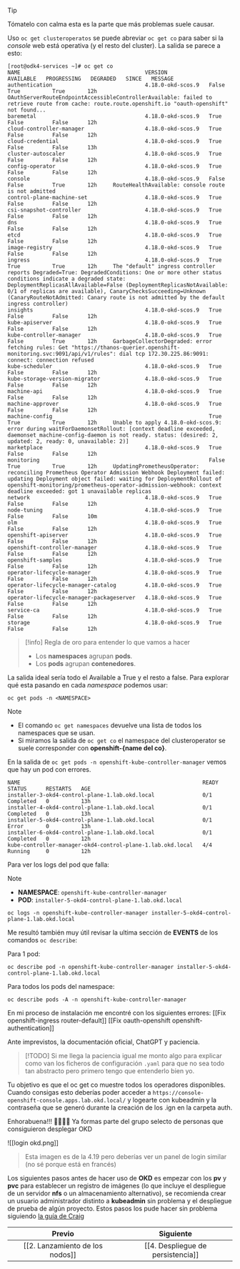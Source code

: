
> [!tip] 
> Tómatelo con calma esta es la parte que más problemas suele causar.

Uso ``oc get clusteroperatos`` se puede abreviar ``oc get co`` para saber si la *console* web está operativa (y el resto del cluster). La salida se parece a esto:

```
[root@odk4-services ~]# oc get co
NAME                                       VERSION             AVAILABLE   PROGRESSING   DEGRADED   SINCE   MESSAGE
authentication                             4.18.0-okd-scos.9   False       True          True       12h     OAuthServerRouteEndpointAccessibleControllerAvailable: failed to retrieve route from cache: route.route.openshift.io "oauth-openshift" not found...
baremetal                                  4.18.0-okd-scos.9   True        False         False      12h
cloud-controller-manager                   4.18.0-okd-scos.9   True        False         False      12h
cloud-credential                           4.18.0-okd-scos.9   True        False         False      13h
cluster-autoscaler                         4.18.0-okd-scos.9   True        False         False      12h
config-operator                            4.18.0-okd-scos.9   True        False         False      12h
console                                    4.18.0-okd-scos.9   False       False         True       12h     RouteHealthAvailable: console route is not admitted
control-plane-machine-set                  4.18.0-okd-scos.9   True        False         False      12h
csi-snapshot-controller                    4.18.0-okd-scos.9   True        False         False      12h
dns                                        4.18.0-okd-scos.9   True        False         False      12h
etcd                                       4.18.0-okd-scos.9   True        False         False      12h
image-registry                             4.18.0-okd-scos.9   True        False         False      12h
ingress                                    4.18.0-okd-scos.9   True        True          True       12h     The "default" ingress controller reports Degraded=True: DegradedConditions: One or more other status conditions indicate a degraded state: DeploymentReplicasAllAvailable=False (DeploymentReplicasNotAvailable: 0/1 of replicas are available), CanaryChecksSucceeding=Unknown (CanaryRouteNotAdmitted: Canary route is not admitted by the default ingress controller)
insights                                   4.18.0-okd-scos.9   True        False         False      12h
kube-apiserver                             4.18.0-okd-scos.9   True        False         False      12h
kube-controller-manager                    4.18.0-okd-scos.9   True        False         True       12h     GarbageCollectorDegraded: error fetching rules: Get "https://thanos-querier.openshift-monitoring.svc:9091/api/v1/rules": dial tcp 172.30.225.86:9091: connect: connection refused
kube-scheduler                             4.18.0-okd-scos.9   True        False         False      12h
kube-storage-version-migrator              4.18.0-okd-scos.9   True        False         False      12h
machine-api                                4.18.0-okd-scos.9   True        False         False      12h
machine-approver                           4.18.0-okd-scos.9   True        False         False      12h
machine-config                                                 True        True          True       12h     Unable to apply 4.18.0-okd-scos.9: error during waitForDaemonsetRollout: [context deadline exceeded, daemonset machine-config-daemon is not ready. status: (desired: 2, updated: 2, ready: 0, unavailable: 2)]
marketplace                                4.18.0-okd-scos.9   True        False         False      12h
monitoring                                                     False       True          True       12h     UpdatingPrometheusOperator: reconciling Prometheus Operator Admission Webhook Deployment failed: updating Deployment object failed: waiting for DeploymentRollout of openshift-monitoring/prometheus-operator-admission-webhook: context deadline exceeded: got 1 unavailable replicas
network                                    4.18.0-okd-scos.9   True        False         False      12h
node-tuning                                4.18.0-okd-scos.9   True        False         False      10m
olm                                        4.18.0-okd-scos.9   True        False         False      12h
openshift-apiserver                        4.18.0-okd-scos.9   True        False         False      12h
openshift-controller-manager               4.18.0-okd-scos.9   True        False         False      12h
openshift-samples                          4.18.0-okd-scos.9   True        False         False      12h
operator-lifecycle-manager                 4.18.0-okd-scos.9   True        False         False      12h
operator-lifecycle-manager-catalog         4.18.0-okd-scos.9   True        False         False      12h
operator-lifecycle-manager-packageserver   4.18.0-okd-scos.9   True        False         False      12h
service-ca                                 4.18.0-okd-scos.9   True        False         False      12h
storage                                    4.18.0-okd-scos.9   True        False         False      12h
```


> [!info] Regla de oro para entender lo que vamos a hacer
> - Los **namespaces** agrupan **pods**.
> - Los **pods** agrupan **contenedores**.
> 

La salida ideal sería todo el Available a True y el resto a false. Para explorar qué esta pasando en cada *namespace* podemos usar:

```
oc get pods -n <NAMESPACE>
```

> [!NOTE]
> -  El comando ``oc get namespaces`` devuelve una lista de todos los namespaces que se usan. 
> -  Si miramos la salida de ``oc get co`` el namespace del clusteroperator se suele corresponder con **openshift-{name del co}**.

En la salida de ``oc get pods -n openshift-kube-controller-manager`` vemos que hay un pod con errores.

```
NAME                                                         READY   STATUS      RESTARTS   AGE
installer-3-okd4-control-plane-1.lab.okd.local               0/1     Completed   0          13h
installer-4-okd4-control-plane-1.lab.okd.local               0/1     Completed   0          13h
installer-5-okd4-control-plane-1.lab.okd.local               0/1     Error       0          13h
installer-6-okd4-control-plane-1.lab.okd.local               0/1     Completed   0          12h
kube-controller-manager-okd4-control-plane-1.lab.okd.local   4/4     Running     0          12h
```

Para ver los logs del pod que falla: 

> [!NOTE] 
> - **NAMESPACE**: ``openshift-kube-controller-manager``
> - **POD**:  ``installer-5-okd4-control-plane-1.lab.okd.local``

```
oc logs -n openshift-kube-controller-manager installer-5-okd4-control-plane-1.lab.okd.local
```

Me resultó también muy útil revisar la ultima sección de **EVENTS** de los comandos ``oc describe``:

Para 1 pod:
```
oc describe pod -n openshift-kube-controller-manager installer-5-okd4-control-plane-1.lab.okd.local
```
Para todos los pods del namespace:
```
oc describe pods -A -n openshift-kube-controller-manager
```

En mi proceso de instalación me encontré con los siguientes errores:
[[Fix openshift-ingress router-default]]
[[Fix oauth-openshift  openshift-authentication]]

Ante imprevistos, la documentación oficial, ChatGPT y paciencia.

> [!TODO] 
> Si me llega la paciencia igual me monto algo para explicar como van los ficheros de configuración ``.yaml`` para que no sea todo tan abstracto pero primero tengo que entenderlo bien yo.

Tu objetivo es que el oc get co muestre todos los operadores disponibles. Cuando consigas esto deberías poder acceder a ``https://console-openshift-console.apps.lab.okd.local/``  y logearte con kubeadmin y la contraseña que se generó durante la creación de los .ign en la carpeta auth. 

Enhorabuena!!! 🥳🥳🎉🎉 
Ya formas parte del grupo selecto de personas que consiguieron desplegar OKD

![[login okd.png]]
> Esta imagen es de la 4.19 pero deberías ver un panel de login similar (no sé porque está en francés) 

Los siguientes pasos antes de hacer uso de **OKD** es empezar con los **pv** y **pvc** para establecer un registro de imágenes (lo que incluye el despliegue de un servidor **nfs** o un almacenamiento alternativo), se recomienda crear un usuario administrador distinto a **kubeadmin** sin problema y el despliegue de prueba de algún proyecto. Estos pasos los pude hacer sin problema siguiendo [la guía de Craig](https://itnext.io/guide-installing-an-okd-4-5-cluster-508a2631cbee   )

|             Previo              | Siguiente  |
| :-----------------------------: | :--------: |
| [[2. Lanzamiento de los nodos]] | [[4. Despliegue de persistencia]] |

